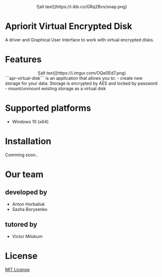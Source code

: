 <center>![alt text](https://i.ibb.co/GRq2Bvs/snap.png)</center>

# Apriorit Virtual Encrypted Disk
A driver and Graphical User Interface to work with virtual encrypted disks.

# Features
<center>![alt text](https://i.imgur.com/OQe0Ed7.png)</center>
```apr-virtual-disk``` is an application that allows you to:
- create new storage for your data. Storage is encrypted by AES and locked by password
- mount/unmount existing storage as a virtual disk

# Supported platforms
- Windows 10 (x64)

# Installation
Comming soon..

# Our team
## developed by
- Anton Horbaliuk
- Sasha Borysenko
## tutored by
- Victor Milokum

# License
[MIT License](https://github.com/ligen-ua/apr-virtual-disk/blob/master/LICENSE)
